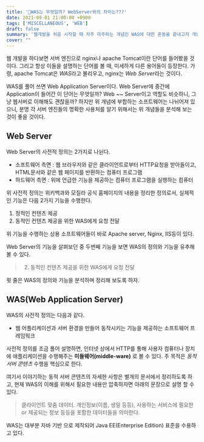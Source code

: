 ```yaml
---
title: '🤔WAS는 무엇일까? WebServer와의 차이는???'
date: 2021-09-01 21:00:00 +0900
tags: ['MISCELLANEOUS', 'WEB']
draft: false
summary: '웹개발을 처음 시작할 때 자주 마주하는 개념인 WAS에 대한 혼동을 끝내고자 개념부터 비교까지 제대로 알아보자'
cover: ""
---
```


웹 개발을 하다보면 서버 엔진으로 nginx나 apache Tomcat이란 단어를 들어봤을 것이다. 그리고 항상 이들을 설명하는 단어를 볼 때, 미세하게 다른 용어들이 등장한다. 가령, apache Tomcat은 *WAS*라고 불리우고, nginx는 *Web Server*라는 것이다.

WAS를 풀어 쓰면 Web Application Server이다. Web Server에 중간에 Application이 들어간 이 단어는 무엇일까? Web ~~ Server이고 역할도 비슷하니, 그냥 웹서버로 이해해도 괜찮을까? 하지만 위 개념에 부합하는 소프트웨어는 나뉘어져 있으니, 분명 각 서버 엔진들의 명확한 사용처를 알기 위해서는 위 개념들을 분석해 보는 것이 좋을 것이다.

## Web Server
Web Server의 사전적 정의는 2가지로 나뉜다.

- 소프트웨어 측면 : 웹 브라우저와 같은 클라이언트로부터 HTTP요청을 받아들이고, HTML문서와 같은 웹 페이지를 반환하는 컴퓨터 프로그램
- 하드웨어 측면 : 위에 언급한 기능을 제공하는 컴퓨터 프로그램을 실행하는 컴퓨터

위 사전적 정의는 위키백과와 모질라 공식 홈페이지의 내용을 정리한 정의로서, 실제적인 기능은 다음 2가지 기능을 수행한다.

1. 정적인 컨텐츠 제공
2. 동적인 컨텐츠 제공을 위한 WAS에게 요청 전달

위 기능을 수행하는 상용 소프트웨어들이 바로 Apache server, Nginx, IIS등이 있다.

Web Server의 기능을 살펴보던 중 두번째 기능을 보면 WAS의 정의와 기능을 유추해 볼 수 있다.

> 2. 동적인 컨텐츠 제공을 위한 WAS에게 요청 전달

윗 줄은 WAS의 정의와 기능을 분석하며 정리해 보도록 하자.

## WAS(Web Application Server)
WAS의 사전적 정의는 다음과 같다.
- 웹 어플리케이션과 서버 환경을 만들어 동작시키는 기능을 제공하는 소프트웨어 프레임워크

사전적 정의를 조금 풀어 설명하면, 인터넷 상에서 HTTP를 통해 사용자 컴퓨터나 장치에 애플리케이션을 수행해주는 **미들웨어(middle-ware)** 로 볼 수 있다. 주 목적은 *동적 서버 콘텐츠* 수행을 핵심으로 한다.

여기서 이야기하는 동적 서버 콘텐츠의 자세한 사항은 별개의 문서에서 정리하도록 하고, 현재 WAS의 이해를 위해서 필요한 내용만 압축하자면 아래의 문장으로 설명 할 수 있다.

> 클라이언트 맞춤 데이터.
> 개인정보(이름, 생일 등등), 사용하는 서비스에 필요한 or 제공되는 정보 등등을 포함한 데이터들을 의미한다.

WAS는 대부분 자바 기반 으로 제작되어 Java EE(Enterprise Edition) 표준을 수용하고 있다. 
